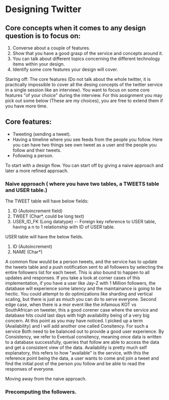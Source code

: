 
# Designing Twitter

## Core concepts when it comes to any design question is to focus on:
1. Converse about a couple of features.
2. Show that you have a good grasp of the service and concepts around it.
3. You can talk about different topics concerning the different technology items within your design.
4. Identify some core features your design will cover.

Staring off: The core features (Do not talk about the whole twitter, it is practically impossible to cover all the desing concepts of the twitter service in a single session like an interview). You want to focus on some core features "of your choice" during the interview.
For this assignment you may pick out some below (These are my choices), you are free to extend them if you have more time.

## Core features:

- Tweeting (sending a tweet).
- Having a timeline where you see feeds from the people you follow. Here you can have two things see own tweet as a user and the people you follow and their tweets.
- Following a person.

To start with a design flow. You can start off by giving a naive approach and later a more refined approach.

### Naive approach ( where you have two tables, a TWEETS table and USER table.)

The TWEET table will have below fields:
1. ID (Autoincrement field)
2. TWEET (Char*, could be long text)
3. USER_ID_FK (Long datatype) --  Foreign key reference to USER table, having a n to 1 relationship with ID of USER table.

USER table will have the below fields.
1. ID (Autoincrement)
2. NAME (Char*)

A common flow would be a person tweets, and the service has to update the tweets table and a push notification sent to all followers by selecting the entire followers list for each tweet. This is also bound to happen to all updates and responses. If you take a look at corner cases of this implementation, if you have a user like Jay-Z with 1 Million followers, the database will experience some latency and the maintainance is going to be hectic. You could attempt to do optimizations like sharding and vertical scaling, but there is just as miuch you can do to serve everyone. Second edge case, when there is a mor event like the infamous KOT vs SouthAfrican on tweeter, this a good corener case where the service and database hits could last days with high availability being of a very big concern.
At this point as you may have noticed. I picked up a term (Availability) and I will add another one called Consitency. For such a service 
Both need to be balanced out to provide a good user experience. 
By Consistency, we refer to Eventual consitency, meaning once data is written to a database successfully, queries that follow are able to access the data and get a consistent view of the data. Availability is pretty much self explanatory, this refers to how "available" is the service, with this the reference point being the data, a user wants to come and join a tweet and find the initial post of the person you follow and be able to read the responses of everyone.

Moving away from the naive approach.

### Precomputing the followers.




